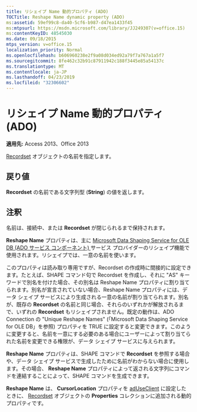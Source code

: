 ```yaml
---
title: リシェイプ Name 動的プロパティ (ADO)
TOCTitle: Reshape Name dynamic property (ADO)
ms:assetid: 59ef99c8-da40-5cf6-b987-d47ea1433f45
ms:mtpsurl: https://msdn.microsoft.com/library/JJ249307(v=office.15)
ms:contentKeyID: 48545030
ms.date: 09/18/2015
mtps_version: v=office.15
localization_priority: Normal
ms.openlocfilehash: b606960238e2f9a08d034ed92a79f7a767a1a5f7
ms.sourcegitcommit: 8fe462c32b91c87911942c188f3445e85a54137c
ms.translationtype: MT
ms.contentlocale: ja-JP
ms.lasthandoff: 04/23/2019
ms.locfileid: "32306602"
---
```

# <a name="reshape-name-dynamic-property-ado"></a>リシェイプ Name 動的プロパティ (ADO)


**適用先:** Access 2013、Office 2013

[Recordset](recordset-object-ado.md) オブジェクトの名前を指定します。

## <a name="return-values"></a>戻り値

**Recordset** の名前である文字列型 (**String**) の値を返します。

## <a name="remarks"></a>注釈

名前は、接続中、または **Recordset** が閉じられるまで保持されます。

**Reshape Name** プロパティは、主に [Microsoft Data Shaping Service for OLE DB (ADO サービス コンポーネント) ](microsoft-data-shaping-service-for-ole-db-ado-service-provider.md)サービス プロバイダーのリシェイプ機能で使用されます。リシェイプでは、一意の名前を使います。

このプロパティは読み取り専用ですが、Recordset の作成時に間接的に設定できます。たとえば、SHAPE コマンド句で Recordset を作成し、それに "AS" キーワードで別名を付けた場合、その別名は Reshape Name プロパティに割り当てられます。別名が宣言されていない場合、Reshape Name プロパティには、データ シェイプ サービスにより生成される一意の名前が割り当てられます。別名が、既存の **Recordset** の名前と同じ場合、それらのいずれかが解放されるまで、いずれの **Recordset** もリシェイプされません。既定の動作は、ADO Connection の "Unique Reshape Names" (「Microsoft Data Shaping Service for OLE DB」を参照) プロパティを TRUE に設定すると変更できます。このように変更すると、名前を一意にする必要のある場合にユーザーによって割り当てられた名前を変更できる権限が、データ シェイプ サービスに与えられます。

**Reshape Name** プロパティは、SHAPE コマンドで **Recordset** を参照する場合や、データ シェイプ サービスで生成したために名前がわからない場合に使用します。その場合、 **Reshape Name** プロパティによって返される文字列にコマンドを連結することによって、SHAPE コマンドを生成できます。

**Reshape Name** は、 **CursorLocation** プロパティを [adUseClient](properties-collection-ado.md) に設定したときに、 [Recordset](cursorlocation-property-ado.md) オブジェクトの **Properties** コレクションに追加される動的プロパティです。

